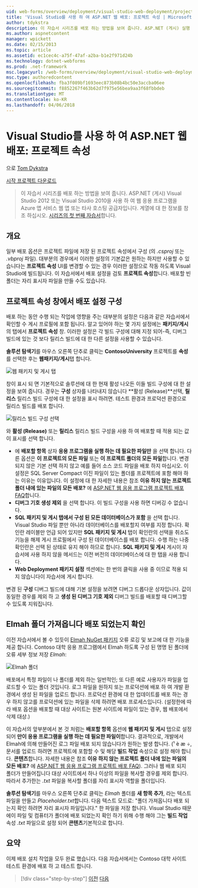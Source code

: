 ```yaml
---
uid: web-forms/overview/deployment/visual-studio-web-deployment/project-properties
title: 'Visual Studio를 사용 하 여 ASP.NET 웹 배포: 프로젝트 속성 | Microsoft Docs'
author: tdykstra
description: 이 자습서 시리즈를 배포 하는 방법을 보여 줍니다. ASP.NET (게시) 실행 하 여 웹 응용 프로그램을 Azure 앱 서비스 웹 앱 또는 타사 호스팅 공급자 중...
ms.author: aspnetcontent
manager: wpickett
ms.date: 02/15/2013
ms.topic: article
ms.assetid: ec1cec4c-a75f-47af-a2ba-b1e2f971d24b
ms.technology: dotnet-webforms
ms.prod: .net-framework
msc.legacyurl: /web-forms/overview/deployment/visual-studio-web-deployment/project-properties
msc.type: authoredcontent
ms.openlocfilehash: fba3f089bf1693eec873b08b4bc50e3accba06ee
ms.sourcegitcommit: f8852267f463b62d7f975e56bea9aa3f68fbbdeb
ms.translationtype: MT
ms.contentlocale: ko-KR
ms.lasthandoff: 04/06/2018
---
```

<a name="aspnet-web-deployment-using-visual-studio-project-properties"></a>Visual Studio를 사용 하 여 ASP.NET 웹 배포: 프로젝트 속성
====================
으로 [Tom Dykstra](https://github.com/tdykstra)

[시작 프로젝트 다운로드](http://go.microsoft.com/fwlink/p/?LinkId=282627)

> 이 자습서 시리즈를 배포 하는 방법을 보여 줍니다. ASP.NET (게시) Visual Studio 2012 또는 Visual Studio 2010을 사용 하 여 웹 응용 프로그램을 Azure 앱 서비스 웹 앱 또는 타사 호스팅 공급자입니다. 계열에 대 한 정보를 참조 하십시오. [시리즈의 첫 번째 자습서](introduction.md)합니다.


## <a name="overview"></a>개요

일부 배포 옵션은 프로젝트 파일에 저장 된 프로젝트 속성에서 구성 (의 *.csproj* 또는 *.vbproj* 파일). 대부분의 경우에서 이러한 설정의 기본값은 원하는 하지만 사용할 수 있습니다는 **프로젝트 속성** UI를 변경할 수 있는 경우 이러한 설정으로 작동 하도록 Visual Studio에 빌드됩니다. 이 자습서에서 배포 설정을 검토 **프로젝트 속성**합니다. 배포할 빈 폴더는 자리 표시자 파일을 만들 수도 있습니다.

## <a name="configure-deployment-settings-in-the-project-properties-window"></a>프로젝트 속성 창에서 배포 설정 구성

배포 하는 동안 수행 되는 작업에 영향을 주는 대부분의 설정은 다음과 같은 자습서에서 확인할 수 게시 프로필에 포함 됩니다. 알고 있어야 하는 몇 가지 설정에는 **패키지/게시** 의 탭에서 **프로젝트 속성** 창. 이러한 설정은 각 빌드 구성에 대해 지정 되어-즉, 디버그 빌드에 있는 것 보다 릴리스 빌드에 대 한 다른 설정을 사용할 수 있습니다.

**솔루션 탐색기**를 마우스 오른쪽 단추로 클릭는 **ContosoUniversity** 프로젝트를 **속성**를 선택한 후는 **웹패키지/게시**탭 합니다.

![웹 패키지 및 게시 탭](project-properties/_static/image1.png)

창이 표시 되 면 기본적으로 솔루션에 대 한 현재 활성 나오든 이들 빌드 구성에 대 한 설정을 보여 줍니다. 경우는 **구성** 상자를 나타내지 않습니다 **활성 (Release)**선택, **릴리스** 릴리스 빌드 구성에 대 한 설정을 표시 하려면. 테스트 환경과 프로덕션 환경으로 릴리스 빌드를 배포 합니다.

![릴리스 빌드 구성 선택](project-properties/_static/image2.png)

와 **활성 (Release)** 또는 **릴리스** 릴리스 빌드 구성을 사용 하 여 배포할 때 적용 되는 값이 표시를 선택 합니다.

- 에 **배포할 항목** 상자 **응용 프로그램을 실행 하는 데 필요한 파일만** 을 선택 합니다. 다른 옵션은 **이 프로젝트의 모든 파일** 또는 **이 프로젝트 폴더의 모든 파일**합니다. 변경 되지 않은 기본 선택 하지 않고 예를 들어 소스 코드 파일을 배포 하지 마십시오. 이 설정은 SQL Server Compact 이진 파일이 있는 폴더를 프로젝트에 포함 해야 하는 이유는 이유입니다. 이 설정에 대 한 자세한 내용은 참조 **이유 하지 않는 프로젝트 폴더 내에 있는 파일의 모든 배포?** 에 [ASP.NET 웹 응용 프로그램 프로젝트 배포 FAQ](https://msdn.microsoft.com/library/ee942158.aspx)합니다.
- **디버그 기호 생성 제외** 을 선택 합니다. 이 빌드 구성을 사용 하면 디버깅 수 없습니다.
- **SQL 패키지 및 게시 탭에서 구성 된 모든 데이터베이스가 포함** 을 선택 합니다. Visual Studio 파일 뿐만 아니라 데이터베이스를 배포할지 여부를 지정 합니다. 확인란 레이블만 언급 되어 있지만 **SQL 패키지 및 게시** 탭이 확인란의 선택을 취소도 기능을 해제 게시 프로필에서 구성 된 데이터베이스를 배포 합니다. 수행 하는 나중 확인란은 선택 된 상태로 유지 해야 하므로 합니다. **SQL 패키지 및 게시** 게시이 자습서에 사용 하지 않을 메서드는 이전 버전의 데이터베이스에 대 한 탭을 사용 합니다.
- **Web Deployment 패키지 설정** 섹션에는 한 번의 클릭을 사용 중 이므로 적용 되지 않습니다이 자습서에 게시 합니다.

변경 된 **구성** 디버그 빌드에 대해 기본 설정을 보려면 디버그 드롭다운 상자입니다. 값이 동일한 경우를 제외 하 고 **생성 된 디버그 기호 제외** 디버그 빌드를 배포할 때 디버그할 수 있도록 지워집니다.

## <a name="make-sure-that-the-elmah-folder-gets-deployed"></a>Elmah 폴더 가져옵니다 배포 되었는지 확인

이전 자습서에서 볼 수 있듯이 [Elmah NuGet 패키지](http://www.hanselman.com/blog/NuGetPackageOfTheWeek7ELMAHErrorLoggingModulesAndHandlersWithSQLServerCompact.aspx) 오류 로깅 및 보고에 대 한 기능을 제공 합니다. Contoso 대학 응용 프로그램에서 Elmah 하도록 구성 된 명명 된 폴더에 오류 세부 정보 저장 *Elmah*:

![Elmah 폴더](project-properties/_static/image3.png)

배포에서 특정 파일이 나 폴더를 제외 하는 일반적인; 또 다른 예로 사용자가 파일을 업로드할 수 있는 폴더 것입니다. 로그 파일을 원하지 또는 프로덕션에 배포 하 여 개발 환경에서 생성 된 파일을 업로드 합니다. 프로덕션 환경에 대 한 업데이트를 배포 하는 경우 하지 않고를 프로덕션에 있는 파일을 삭제 하려면 배포 프로세스입니다. (설정한에 따라 배포 옵션을 배포할 때 대상 사이트는 원본 사이트에 파일이 있는 경우, 웹 배포에서 삭제 대상.)

이 자습서의 앞부분에서 본 것 처럼는 **배포할 항목** 옵션에 **웹 패키지 및 게시** 탭으로 설정 되어 **만이 응용 프로그램을 실행 하는 데 필요한 파일이**합니다. 결과적으로, 개발에서 Elmah에 의해 만들어진 로그 파일 배포 되지 않습니다가 원하는 발생 합니다. (¹ è æ ÷, 문서를 업로드 하려면 프로젝트에 포함할 수 및 해당 **빌드 작업** 속성으로 설정 해야 합니다. **콘텐츠**합니다. 자세한 내용은 참조 **이유 하지 않는 프로젝트 폴더 내에 있는 파일의 모든 배포?** 에 [ASP.NET 웹 응용 프로그램 프로젝트 배포 FAQ](https://msdn.microsoft.com/library/ee942158.aspx)). 그러나 웹 배포 되지 폴더가 만들어집니다 대상 사이트에서 하나 이상의 파일을 복사할 경우를 제외 합니다. 따라서 추가한는 *.txt* 파일을 복사할 폴더를 자리 표시자 역할을 폴더입니다.

**솔루션 탐색기**를 마우스 오른쪽 단추로 클릭는 *Elmah* 폴더를 **새 항목 추가**, 라는 텍스트 파일을 만들고 *Placeholder.txt*합니다. 다음 텍스트 모드로: "폴더 가져옵니다 배포 되는지 확인 하려면 자리 표시자 파일입니다." 한 파일을 저장 합니다. Visual Studio 때문에이 파일 및 컴퓨터가 폴더에 배포 되었는지 확인 하기 위해 수행 해야 그는 **빌드 작업** 속성 *.txt* 파일으로 설정 되어 **콘텐츠**기본적으로 합니다.

## <a name="summary"></a>요약

이제 배포 설치 작업을 모두 완료 했습니다. 다음 자습서에서는 Contoso 대학 사이트 테스트 환경에 배포 하 고 테스트 합니다.

> [!div class="step-by-step"]
> [이전](web-config-transformations.md)
> [다음](deploying-to-iis.md)
